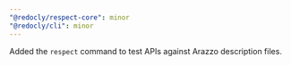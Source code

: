 ```yaml
---
"@redocly/respect-core": minor
"@redocly/cli": minor
---
```


Added the `respect` command to test APIs against Arazzo description files.
